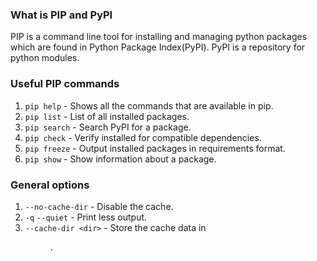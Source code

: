 ### What is PIP and PyPI
PIP is a command line tool for installing and managing python packages which are found in Python Package Index(PyPI). 
PyPI is a repository for python modules.


### Useful PIP commands
1. `pip help` - Shows all the commands that are available in pip.
1. `pip list` - List of all installed packages.
1. `pip search` - Search PyPI for a package.
1. `pip check` - Verify installed for compatible dependencies.
1. `pip freeze` - Output installed packages in requirements format.
1. `pip show` - Show information about a package.

### General options
1. `--no-cache-dir` - Disable the cache.
1. `-q` `--quiet` - Print less output.
1. `--cache-dir <dir>` - Store the cache data in <dir>.
